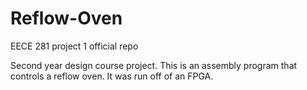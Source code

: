 Reflow-Oven
===========

EECE 281 project 1 official repo

Second year design course project. This is an assembly program that controls a reflow oven. It was run off of an FPGA.

